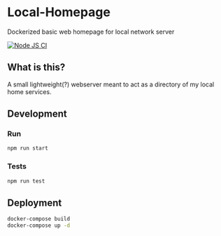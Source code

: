 # Local-Homepage
Dockerized basic web homepage for local network server

[![Node JS CI](https://github.com/jqnxyz/local-homepage/workflows/Node.js%20CI/badge.svg)]()

## What is this?
A small lightweight(?) webserver meant to act as a directory of my local home services.

## Development
### Run
```bash
npm run start

```

### Tests
```bash
npm run test
```

## Deployment
```bash
docker-compose build
docker-compose up -d

```
